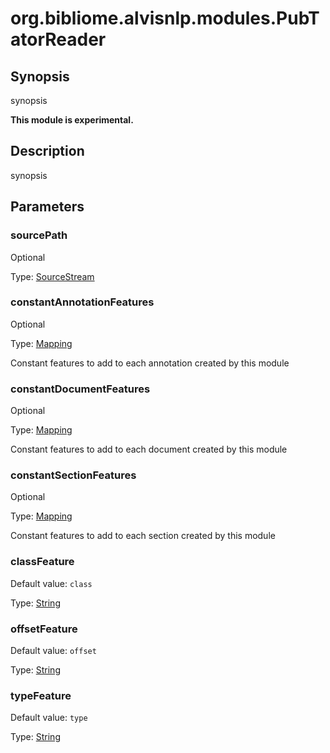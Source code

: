 # org.bibliome.alvisnlp.modules.PubTatorReader

## Synopsis

synopsis

**This module is experimental.**

## Description

synopsis

## Parameters

<a name="sourcePath">

### sourcePath

Optional

Type: [SourceStream](../converter/org.bibliome.util.streams.SourceStream)



<a name="constantAnnotationFeatures">

### constantAnnotationFeatures

Optional

Type: [Mapping](../converter/alvisnlp.module.types.Mapping)

Constant features to add to each annotation created by this module

<a name="constantDocumentFeatures">

### constantDocumentFeatures

Optional

Type: [Mapping](../converter/alvisnlp.module.types.Mapping)

Constant features to add to each document created by this module

<a name="constantSectionFeatures">

### constantSectionFeatures

Optional

Type: [Mapping](../converter/alvisnlp.module.types.Mapping)

Constant features to add to each section created by this module

<a name="classFeature">

### classFeature

Default value: `class`

Type: [String](../converter/java.lang.String)



<a name="offsetFeature">

### offsetFeature

Default value: `offset`

Type: [String](../converter/java.lang.String)



<a name="typeFeature">

### typeFeature

Default value: `type`

Type: [String](../converter/java.lang.String)



